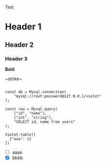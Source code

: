 Test

# Header 1
## Header 2
### Header 3

**Bold**

~strike~

```violet

const db = Mysql.connection(
    "mysql://root:password@127.0.0.1/violet"
);

const row = Mysql.query(
    ["id", "name"], 
    ["int", "string"], 
    "SELECT id, name from users"
);

Violet.table([
  {"aaa": 1}
])

```
- [ ] aaaa
- [x] bbbb